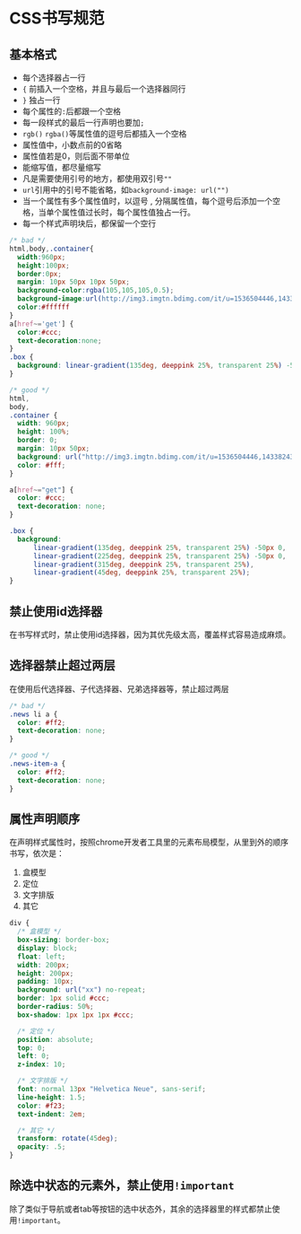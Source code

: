 # CSS书写规范

## 基本格式

+ 每个选择器占一行
+ `{` 前插入一个空格，并且与最后一个选择器同行
+ `}` 独占一行
+ 每个属性的`:`后都跟一个空格
+ 每一段样式的最后一行声明也要加`;`
+ `rgb()` `rgba()`等属性值的逗号后都插入一个空格
+ 属性值中，小数点前的0省略
+ 属性值若是0，则后面不带单位
+ 能缩写值，都尽量缩写
+ 凡是需要使用引号的地方，都使用双引号`""`
+ `url`引用中的引号不能省略，如`background-image: url("")`
+ 当一个属性有多个属性值时，以逗号 , 分隔属性值，每个逗号后添加一个空格，当单个属性值过长时，每个属性值独占一行。
+ 每一个样式声明块后，都保留一个空行

```CSS
/* bad */
html,body,.container{
  width:960px;
  height:100px;
  border:0px;
  margin: 10px 50px 10px 50px;
  background-color:rgba(105,105,105,0.5);
  background-image:url(http://img3.imgtn.bdimg.com/it/u=1536504446,1433824309&fm=26&gp=0.jpg);
  color:#ffffff
}
a[href~='get'] {
  color:#ccc;
  text-decoration:none;
}
.box {
  background: linear-gradient(135deg, deeppink 25%, transparent 25%) -50px 0, linear-gradient(225deg, deeppink 25%, transparent 25%) -50px 0, linear-gradient(315deg, deeppink 25%, transparent 25%), linear-gradient(45deg, deeppink 25%, transparent 25%);
}
```

```CSS
/* good */
html,
body,
.container {
  width: 960px;
  height: 100%;
  border: 0;
  margin: 10px 50px;
  background: url("http://img3.imgtn.bdimg.com/it/u=1536504446,1433824309&fm=26&gp=0.jpg") rgba(105, 105, 105, .5);
  color: #fff;
}

a[href~="get"] {
  color: #ccc;
  text-decoration: none;
}

.box {
  background:
      linear-gradient(135deg, deeppink 25%, transparent 25%) -50px 0,
      linear-gradient(225deg, deeppink 25%, transparent 25%) -50px 0,
      linear-gradient(315deg, deeppink 25%, transparent 25%),
      linear-gradient(45deg, deeppink 25%, transparent 25%);
}
```
## 禁止使用id选择器
在书写样式时，禁止使用id选择器，因为其优先级太高，覆盖样式容易造成麻烦。

## 选择器禁止超过两层

在使用后代选择器、子代选择器、兄弟选择器等，禁止超过两层

```CSS
/* bad */
.news li a {
  color: #ff2;
  text-decoration: none;
}
```

```CSS
/* good */
.news-item-a {
  color: #ff2;
  text-decoration: none;
}
```

## 属性声明顺序

在声明样式属性时，按照chrome开发者工具里的元素布局模型，从里到外的顺序书写，依次是：
1. 盒模型
2. 定位
3. 文字排版
4. 其它

```CSS
div {
  /* 盒模型 */
  box-sizing: border-box;
  display: block;
  float: left;
  width: 200px;
  height: 200px;
  padding: 10px;
  background: url("xx") no-repeat;
  border: 1px solid #ccc;
  border-radius: 50%;
  box-shadow: 1px 1px 1px #ccc;

  /* 定位 */
  position: absolute;
  top: 0;
  left: 0;
  z-index: 10;

  /* 文字排版 */
  font: normal 13px "Helvetica Neue", sans-serif;
  line-height: 1.5;
  color: #f23;
  text-indent: 2em;

  /* 其它 */
  transform: rotate(45deg);
  opacity: .5;
}
```

## 除选中状态的元素外，禁止使用`!important`

除了类似于导航或者tab等按钮的选中状态外，其余的选择器里的样式都禁止使用`!important`。



























